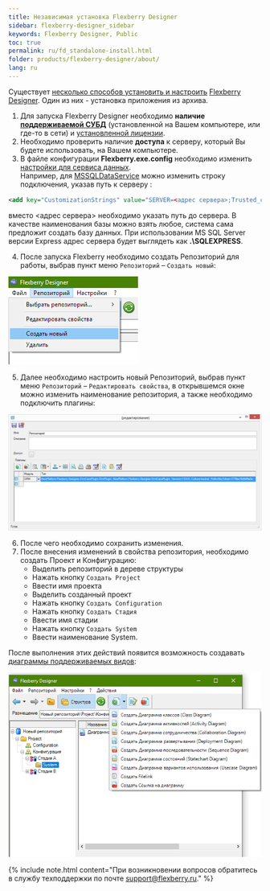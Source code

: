 ```yaml
---
title: Независимая установка Flexberry Designer
sidebar: flexberry-designer_sidebar
keywords: Flexberry Designer, Public
toc: true
permalink: ru/fd_standalone-install.html
folder: products/flexberry-designer/about/
lang: ru
---
```


Существует [несколько способов установить и настроить](fd_install.html) [Flexberry Designer](fd_flexberry-designer.html). Один из них - установка приложения из архива.

1. Для запуска Flexberry Designer необходимо **наличие [поддерживаемой СУБД](fo_data-service.html)** (установленной на Вашем компьютере, или где-то в сети) и [установленной лицензии](fd_installation-licensing-files.html).
2. Необходимо проверить наличие **доступа** к серверу, который Вы будете использовать, на Вашем компьютере.
3. В файле конфигурации **Flexberry.exe.config** необходимо изменить [настройки для сервиса данных](fo_data-service-provider-data-service.html).  
Например, для [MSSQLDataService](fo_mssql-data-service.html) можно изменить строку подключения, указав путь к серверу :

```xml 
<add key="CustomizationStrings" value="SERVER=<адрес сервера>;Trusted_connection=yes;DATABASE=CASE;"/>
```

вместо <адрес сервера> необходимо указать путь до сервера. В качестве наименования базы можно взять любое, система сама предложит создать базу данных. При использовании MS SQL Server версии Express адрес сервера будет выглядеть как **.\SQLEXPRESS**.

4. После запуска Flexberry необходимо создать Репозиторий для работы, выбрав пункт меню `Репозиторий` – `Создать новый`:

![](/images/pages/products/flexberry-designer/about/create-new-repository.png)

5. Далее необходимо настроить новый Репозиторий, выбрав пункт меню `Репозиторий` – `Редактировать свойства`, в открывшемся окне можно изменить наименование репозитория, а также необходимо подключить плагины:

![](/images/pages/products/flexberry-designer/about/rep-properties.png)

6. После чего необходимо сохранить изменения.
7. После внесения изменений в свойства репозитория, необходимо создать Проект и Конфигурацию: 
    * Выделить репозиторий в дереве структуры 
    * Нажать кнопку `Создать Project` 
    * Ввести имя проекта
    * Выделить созданный проект 
    * Нажать кнопку `Создать Configuration` 
    * Нажать кнопку `Создать Стадия` 
    * Ввести имя стадии 
    * Нажать кнопку `Создать System`
    * Ввести наименование System. 

После выполнения этих действий появится возможность создавать [диаграммы поддерживаемых видов](fd_editing-diagram.html): 

![](/images/pages/products/flexberry-designer/about/create-diagram.png)

{% include note.html content="При возникновении вопросов обратитесь в службу техподдержки по почте support@flexberry.ru." %}
